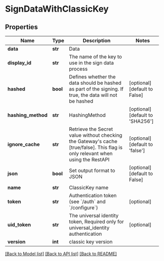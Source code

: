 # SignDataWithClassicKey

## Properties
Name | Type | Description | Notes
------------ | ------------- | ------------- | -------------
**data** | **str** | Data | 
**display_id** | **str** | The name of the key to use in the sign data process | 
**hashed** | **bool** | Defines whether the data should be hashed as part of the signing. If true, the data will not be hashed | [optional] [default to False]
**hashing_method** | **str** | HashingMethod | [optional] [default to 'SHA256']
**ignore_cache** | **str** | Retrieve the Secret value without checking the Gateway&#39;s cache [true/false]. This flag is only relevant when using the RestAPI | [optional] [default to 'false']
**json** | **bool** | Set output format to JSON | [optional] [default to False]
**name** | **str** | ClassicKey name | 
**token** | **str** | Authentication token (see &#x60;/auth&#x60; and &#x60;/configure&#x60;) | [optional] 
**uid_token** | **str** | The universal identity token, Required only for universal_identity authentication | [optional] 
**version** | **int** | classic key version | 

[[Back to Model list]](../README.md#documentation-for-models) [[Back to API list]](../README.md#documentation-for-api-endpoints) [[Back to README]](../README.md)



